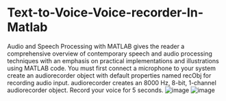 # Text-to-Voice-Voice-recorder-In-Matlab
Audio and Speech Processing with MATLAB gives the reader a comprehensive overview of contemporary speech and audio processing techniques with an emphasis on practical implementations and illustrations using MATLAB code.
You must first connect a microphone to your system create an audiorecorder object with default properties named recObj for recording audio input. audiorecorder creates an 8000 Hz, 8-bit, 1-channel audiorecorder object. Record your voice for 5 seconds.
![image](https://github.com/Adeelmunir707/Text-to-Voice-Voice-recorder-In-Matlab/assets/111064925/88d365b1-fd33-4f2e-a090-4a221d36157a)
![image](https://github.com/Adeelmunir707/Text-to-Voice-Voice-recorder-In-Matlab/assets/111064925/f600c4c8-6604-4c1d-be60-3d8a46cfe7fc)
